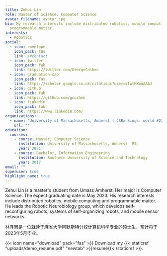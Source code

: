 ```yaml
---
title: Zehui Lin
role: Master of Science, Computer Science
avatar_filename: avatar.jpg
bio: My research interests include distributed robotics, mobile computing and
  programmable matter.
interests:
  - Robotics
social:
  - icon: envelope
    icon_pack: fas
    link: /#contact
  - icon: twitter
    icon_pack: fab
    link: https://twitter.com/GeorgeCushen
  - icon: graduation-cap
    icon_pack: fas
    link: https://scholar.google.co.uk/citations?user=sIwtMXoAAAAJ
  - icon: github
    icon_pack: fab
    link: https://github.com/gcushen
  - icon: linkedin
    icon_pack: fab
    link: https://www.linkedin.com/
organizations:
  - name: "University of Massachusetts, Amherst ( CSRankings: world #23)"
    url: ""
education:
  courses:
    - course: Master, Computer Science
      institution: University of Massachusetts, Amherst  MS
      year: 2021
    - course: Bachelor, Information Engineering
      institution: Southern University of Science and Technology
      year: 2017
email: ""
superuser: true
highlight_name: true
---
```

Zehui Lin is a master's student from Umass Amherst. Her major is Computer Science. The expect graduating date is May 2023. His research interests include distributed robotics, mobile computing and programmable matter. He leads the Robotic Neurobiology group, which develops self-reconfiguring robots, systems of self-organizing robots, and mobile sensor networks.

林泽慧是一位就读于麻省大学阿默斯特分校计算机科学专业的硕士生，预计将于2023年5月毕业。 

{{< icon name="download" pack="fas" >}} Download my {{< staticref "uploads/demo_resume.pdf" "newtab" >}}resumé{{< /staticref >}}.